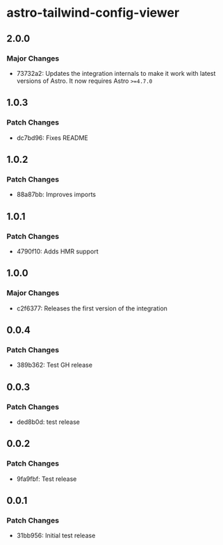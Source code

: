 # astro-tailwind-config-viewer

## 2.0.0

### Major Changes

- 73732a2: Updates the integration internals to make it work with latest versions of Astro. It now requires Astro `>=4.7.0`

## 1.0.3

### Patch Changes

- dc7bd96: Fixes README

## 1.0.2

### Patch Changes

- 88a87bb: Improves imports

## 1.0.1

### Patch Changes

- 4790f10: Adds HMR support

## 1.0.0

### Major Changes

- c2f6377: Releases the first version of the integration

## 0.0.4

### Patch Changes

- 389b362: Test GH release

## 0.0.3

### Patch Changes

- ded8b0d: test release

## 0.0.2

### Patch Changes

- 9fa9fbf: Test release

## 0.0.1

### Patch Changes

- 31bb956: Initial test release
